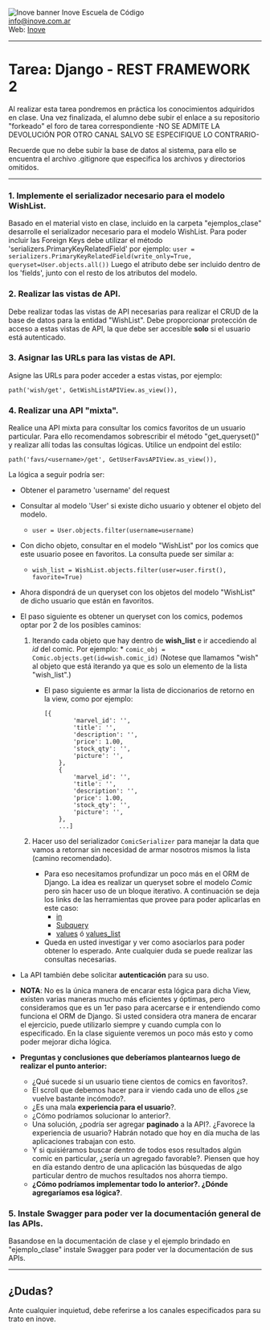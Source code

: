 ![Inove banner](/inove.jpg)
Inove Escuela de Código\
info@inove.com.ar\
Web: [Inove](http://inove.com.ar)

---
# Tarea: Django - REST FRAMEWORK 2

Al realizar esta tarea pondremos en práctica los conocimientos adquiridos en clase.
Una vez finalizada, el alumno debe subir el enlace a su repositorio "forkeado" el foro de tarea correspondiente -NO SE ADMITE LA DEVOLUCIÓN POR OTRO CANAL SALVO SE ESPECIFIQUE LO CONTRARIO- 

Recuerde que no debe subir la base de datos al sistema, para ello se encuentra el archivo .gitignore que especifica los archivos y directorios omitidos.

---

### 1. Implemente el serializador necesario para el modelo WishList.
Basado en el material visto en clase, incluido en la carpeta "ejemplos_clase" desarrolle el serializador necesario para el modelo WishList.
Para poder incluir las Foreign Keys debe utilizar el método 'serializers.PrimaryKeyRelatedField' por ejemplo:
    ```user = serializers.PrimaryKeyRelatedField(write_only=True,
                                                   queryset=User.objects.all())```
Luego el atributo debe ser incluido dentro de los 'fields', junto con el resto de los atributos del modelo.

### 2. Realizar las vistas de API.
Debe realizar todas las vistas de API necesarias para realizar el CRUD de la base de datos para la entidad "WishList".
Debe proporcionar protección de acceso a estas vistas de API, la que debe ser accesible **solo** si el usuario está autenticado.

### 3. Asignar las URLs para las vistas de API.
Asigne las URLs para poder acceder a estas vistas, por ejemplo:
```
path('wish/get', GetWishListAPIView.as_view()),
```

### 4. Realizar una API "mixta".
Realice una API mixta para consultar los comics favoritos de un usuario particular.
Para ello recomendamos sobrescribir el método "get_queryset()" y realizar allí todas las consultas lógicas.
Utilice un endpoint del estilo:
    
 ``` 
 path('favs/<username>/get', GetUserFavsAPIView.as_view()), 
 ```

La lógica a seguir podría ser:
* Obtener el parametro 'username' del request
* Consultar al modelo 'User' si existe dicho usuario y obtener el objeto del modelo.
    * ``` user = User.objects.filter(username=username) ```
* Con dicho objeto, consultar en el modelo "WishList" por los comics que este usuario posee en favoritos. La consulta puede ser similar a:
    * ``` wish_list = WishList.objects.filter(user=user.first(), favorite=True) ```
* Ahora dispondrá de un queryset con los objetos del modelo "WishList" de dicho usuario que están en favoritos.
* El paso siguiente es obtener un queryset con los comics, podemos optar por 2 de los posibles caminos:
    1) Iterando cada objeto que hay dentro de **wish_list** e ir accediendo al *id* del comic. Por ejemplo:
           * ```comic_obj = Comic.objects.get(id=wish.comic_id)```
        (Notese que llamamos "wish" al objeto que está iterando ya que es solo un elemento de la lista "wish_list".) 

        * El paso siguiente es armar la lista de diccionarios de retorno en la view, como por ejemplo:
            ``` 
            [{
                    'marvel_id': '',
                    'title': '',
                    'description': '',
                    'price': 1.00,
                    'stock_qty': '',
                    'picture': '',
                },
                {
                    'marvel_id': '',
                    'title': '',
                    'description': '',
                    'price': 1.00,
                    'stock_qty': '',
                    'picture': '',
                },
                ...] 
            ```
    2) Hacer uso del serializador `ComicSerializer` para manejar la data que vamos a retornar sin necesidad de armar nosotros mismos la lista (camino recomendado).
        * Para eso necesitamos profundizar un poco más en el ORM de Django. La idea es realizar un queryset sobre el modelo *Comic* pero sin hacer uso de un bloque iterativo. A continuación se deja los links de las herramientas que provee para poder aplicarlas en este caso:
          *  [in](https://docs.djangoproject.com/en/3.2/ref/models/querysets/#in)
          *  [Subquery](https://docs.djangoproject.com/en/3.2/ref/models/expressions/#limiting-a-subquery-to-a-single-column)
          *  [values](https://docs.djangoproject.com/en/3.2/ref/models/querysets/#values) ó [values_list](https://docs.djangoproject.com/en/3.2/ref/models/querysets/#values-list)
        * Queda en usted investigar y ver como asociarlos para poder obtener lo esperado. Ante cualquier duda se puede realizar las consultas necesarias.

* La API también debe solicitar **autenticación** para su uso.

* **NOTA**: No es la única manera de encarar esta lógica para dicha View, existen varias maneras mucho más eficientes y óptimas, pero consideramos que es un 1er paso para acercarse e ir entendiendo como funciona el ORM de Django. Si usted considera otra manera de encarar el ejercicio, puede utilizarlo siempre y cuando cumpla con lo especificado. En la clase siguiente veremos un poco más esto y como poder mejorar dicha lógica.

* **Preguntas y conclusiones que deberíamos plantearnos luego de realizar el punto anterior:**
  - ¿Qué sucede si un usuario tiene cientos de comics en favoritos?.
  - El scroll que debemos hacer para ir viendo cada uno de ellos ¿se vuelve bastante incómodo?.
  - ¿Es una mala **experiencia para el usuario**?.
  - ¿Cómo podríamos solucionar lo anterior?.
  - Una solución, ¿podría ser agregar **paginado** a la API?. ¿Favorece la experiencia de usuario? Habrán notado que hoy en día mucha de las aplicaciones trabajan con esto.
  - Y si quisiéramos buscar dentro de todos esos resultados algún comic en particular, ¿sería un agregado favorable?. Piensen que hoy en día estando dentro de una aplicación las búsquedas de algo particular dentro de muchos resultados nos ahorra tiempo.
  - **¿Cómo podríamos implementar todo lo anterior?. ¿Dónde agregaríamos esa lógica?**.

### 5. Instale Swagger para poder ver la documentación general de las APIs. 
Basandose en la documentación de clase y el ejemplo brindado en "ejemplo_clase" instale Swagger para poder ver la documentación de sus APIs.

---

## ¿Dudas?
Ante cualquier inquietud, debe referirse a los canales especificados para su trato en inove.